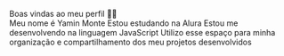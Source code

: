 Boas vindas ao meu perfil 💙💙                                                                                                                                                         
  Meu nome é Yamin Monte 
Estou estudando na Alura
Estou me desenvolvendo na linguagem JavaScript
Utilizo esse espaço para minha organização e compartilhamento dos meu projetos desenvolvidos

